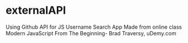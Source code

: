 # externalAPI
Using Github API for JS Username Search App
Made from online class Modern JavaScript From The Beginning- Brad Traversy, uDemy.com
